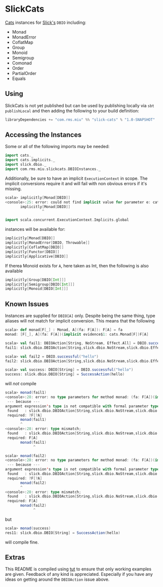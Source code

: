SlickCats
==========

[Cats](https://github.com/typelevel/cats) instances for [Slick's](http://slick.typesafe.com/) `DBIO` including:
* Monad
* MonadError
* CoflatMap
* Group
* Monoid
* Semigroup
* Comonad
* Order
* PartialOrder
* Equals

## Using
SlickCats is not yet published but can be used by publishing locally via `sbt publishLocal` and then adding
the following to your build definition:
```scala
libraryDependencies += "com.rms.miu" %% "slick-cats" % "1.0-SNAPSHOT"
```

## Accessing the Instances
Some or all of the following imports may be needed:
```scala
import cats._
import cats.implicits._
import slick.dbio._
import com.rms.miu.slickcats.DBIOInstances._
```
Additionally, be sure to have an implicit `ExecutionContext` in scope. The implicit conversions require it
and will fail with non obvious errors if it's missing.
```scala
scala> implicitly[Monad[DBIO]]
<console>:25: error: could not find implicit value for parameter e: cats.Monad[slick.dbio.DBIO]
       implicitly[Monad[DBIO]]
                 ^
```

```scala
import scala.concurrent.ExecutionContext.Implicits.global
```

instances will be available for:
```scala
implicitly[Monad[DBIO]]
implicitly[MonadError[DBIO, Throwable]]
implicitly[CoflatMap[DBIO]]
implicitly[Functor[DBIO]]
implicitly[Applicative[DBIO]]
```

If therea Monoid exists for `A`, here taken as Int, then the following is also available
```scala
implicitly[Group[DBIO[Int]]]
implicitly[Semigroup[DBIO[Int]]]
implicitly[Monoid[DBIO[Int]]]
```

## Known Issues
Instances are supplied for `DBIO[A]` only. Despite being the same thing,
type aliases will not match for implicit conversion. This means that the following

```scala
scala> def monad[F[_] : Monad, A](fa: F[A]): F[A] = fa
monad: [F[_], A](fa: F[A])(implicit evidence$1: cats.Monad[F])F[A]

scala> val fail1: DBIOAction[String, NoStream, Effect.All] = DBIO.successful("hello")
fail1: slick.dbio.DBIOAction[String,slick.dbio.NoStream,slick.dbio.Effect.All] = SuccessAction(hello)

scala> val fail2 = DBIO.successful("hello")
fail2: slick.dbio.DBIOAction[String,slick.dbio.NoStream,slick.dbio.Effect] = SuccessAction(hello)

scala> val success: DBIO[String] = DBIO.successful("hello")
success: slick.dbio.DBIO[String] = SuccessAction(hello)
```
will _not_ compile
```scala
scala> monad(fail1)
<console>:28: error: no type parameters for method monad: (fa: F[A])(implicit evidence$1: cats.Monad[F])F[A] exist so that it can be applied to arguments (slick.dbio.DBIOAction[String,slick.dbio.NoStream,slick.dbio.Effect.All])
 --- because ---
argument expression's type is not compatible with formal parameter type;
 found   : slick.dbio.DBIOAction[String,slick.dbio.NoStream,slick.dbio.Effect.All]
 required: ?F[?A]
       monad(fail1)
       ^
<console>:28: error: type mismatch;
 found   : slick.dbio.DBIOAction[String,slick.dbio.NoStream,slick.dbio.Effect.All]
 required: F[A]
       monad(fail1)
             ^

scala> monad(fail2)
<console>:28: error: no type parameters for method monad: (fa: F[A])(implicit evidence$1: cats.Monad[F])F[A] exist so that it can be applied to arguments (slick.dbio.DBIOAction[String,slick.dbio.NoStream,slick.dbio.Effect])
 --- because ---
argument expression's type is not compatible with formal parameter type;
 found   : slick.dbio.DBIOAction[String,slick.dbio.NoStream,slick.dbio.Effect]
 required: ?F[?A]
       monad(fail2)
       ^
<console>:28: error: type mismatch;
 found   : slick.dbio.DBIOAction[String,slick.dbio.NoStream,slick.dbio.Effect]
 required: F[A]
       monad(fail2)
             ^
```
but
```scala
scala> monad(success)
res11: slick.dbio.DBIO[String] = SuccessAction(hello)
```
will compile fine.

## Extras
This README is compiled using [tut](https://github.com/tpolecat/tut) to ensure that only working examples are given.
Feedback of any kind is appreciated. Especially if you have any ideas on getting around the `DBIOAction` issue above.

